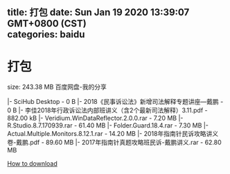 
title: 打包
date: Sun Jan 19 2020 13:39:07 GMT+0800 (CST)    
categories: baidu
---

# 打包
size: 243.38 MB
 百度网盘-我的分享
 
|- SciHub Desktop - 0 B
|- 2018《民事诉讼法》新增司法解释专题讲座—戴鹏 - 0 B
|- 李佳2018年行政诉讼法内部班讲义（含2个最新司法解释）3.11.pdf - 882.00 kB
|- Veridium.WinDataReflector.2.0.0.rar - 7.20 MB
|- R.Studio.8.7.170939.rar - 61.40 MB
|- Folder.Guard.18.4.rar - 7.30 MB
|- Actual.Multiple.Monitors.8.12.1.rar - 14.20 MB
|- 2018年指南针民诉攻略讲义卷-戴鹏.pdf - 89.60 MB
|- 2017年指南针真题攻略班民诉-戴鹏讲义.rar - 62.80 MB

[How to download](https://bpcam.bemobtrk.com/go/2ceec3aa-1ca2-46d6-b9ff-aaa5c184517c?jno=3119)